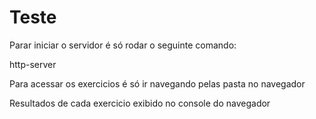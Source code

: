 # Teste
Parar iniciar o servidor é só rodar o seguinte comando:

http-server

Para acessar os exercicios é só ir navegando pelas pasta no navegador

Resultados de cada exercicio exibido no console do navegador
